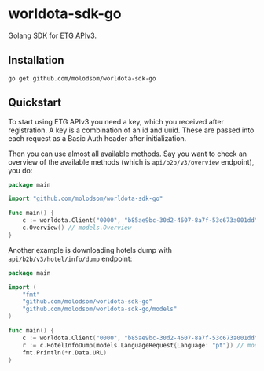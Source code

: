 # worldota-sdk-go

Golang SDK for [ETG APIv3](https://docs.emergingtravel.com/).

## Installation
```shell
go get github.com/molodsom/worldota-sdk-go
```

## Quickstart
To start using ETG APIv3 you need a key, which you received after registration.
A key is a combination of an id and uuid. These are passed into each request as a Basic Auth header after
initialization.

Then you can use almost all available methods.
Say you want to check an overview of the available methods (which is `api/b2b/v3/overview` endpoint), you do:

```go
package main

import "github.com/molodsom/worldota-sdk-go"

func main() {
	c := worldota.Client("0000", "b85ae9bc-30d2-4607-8a7f-53c673a001dd")
	c.Overview() // models.Overview
}
```

Another example is downloading hotels dump with `api/b2b/v3/hotel/info/dump` endpoint:

```go
package main

import (
	"fmt"
	"github.com/molodsom/worldota-sdk-go"
	"github.com/molodsom/worldota-sdk-go/models"
)

func main() {
	c := worldota.Client("0000", "b85ae9bc-30d2-4607-8a7f-53c673a001dd")
	r := c.HotelInfoDump(models.LanguageRequest{Language: "pt"}) // models.HotelDump
	fmt.Println(*r.Data.URL)
}
```